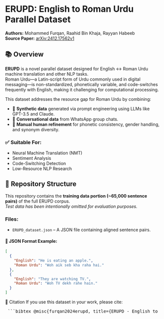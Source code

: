 # ERUPD: English to Roman Urdu Parallel Dataset

**Authors:** Mohammed Furqan, Raahid Bin Khaja, Rayyan Habeeb  
**Source Paper:** [arXiv:2412.17562v1](https://arxiv.org/abs/2412.17562)

## 📚 Overview

**ERUPD** is a novel parallel dataset designed for English ↔ Roman Urdu machine translation and other NLP tasks.  
Roman Urdu—a Latin-script form of Urdu commonly used in digital messaging—is non-standardized, phonetically variable, and code-switches frequently with English, making it challenging for computational processing.

This dataset addresses the resource gap for Roman Urdu by combining:

- 🔹 **Synthetic data** generated via prompt engineering using LLMs like GPT-3.5 and Claude.
- 🔹 **Conversational data** from WhatsApp group chats.
- 🔹 **Manual human refinement** for phonetic consistency, gender handling, and synonym diversity.

### ✅ Suitable For:
- Neural Machine Translation (NMT)
- Sentiment Analysis
- Code-Switching Detection
- Low-Resource NLP Research

## 📁 Repository Structure

This repository contains the **training data portion (~65,000 sentence pairs)** of the full ERUPD corpus.  
_Test data has been intentionally omitted for evaluation purposes._

### Files:
- `ERUPD_dataset.json` – A JSON file containing aligned sentence pairs.

#### 📄 JSON Format Example:
```json
[
  {
    "English": "He is eating an apple.",
    "Roman Urdu": "Woh aik seb kha raha hai."
  },
  {
    "English": "They are watching TV.",
    "Roman Urdu": "Woh TV dekh rahe hain."
  }
]
```

📜 Citation
If you use this dataset in your work, please cite:

<pre lang="markdown"> ```bibtex @misc{furqan2024erupd, title={ERUPD - English to Roman Urdu Parallel Dataset}, author={Mohammed Furqan and Raahid Bin Khaja and Rayyan Habeeb}, year={2024}, eprint={2412.17562}, archivePrefix={arXiv}, primaryClass={cs.CL} } ``` </pre>
